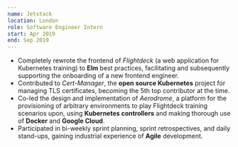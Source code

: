 ```yaml
---
name: Jetstack
location: London
role: Software Engineer Intern
start: Apr 2019
end: Sep 2019
---
```


- Completely rewrote the frontend of _Flightdeck_ (a web application for Kubernetes training) to **Elm** best practices, facilitating and subsequently supporting the onboarding of a new frontend engineer.
- Contributed to _Cert-Manager_, the **open source Kubernetes** project for managing TLS certificates, becoming the 5th top contributor at the time.
- Co-led the design and implementation of _Aerodrome_, a platform for the provisioning of arbitrary environments to play Flightdeck training scenarios upon, using **Kubernetes controllers** and making thorough use of **Docker** and **Google Cloud**.
- Participated in bi-weekly sprint planning, sprint retrospectives, and daily stand-ups, gaining industrial experience of **Agile** development.
